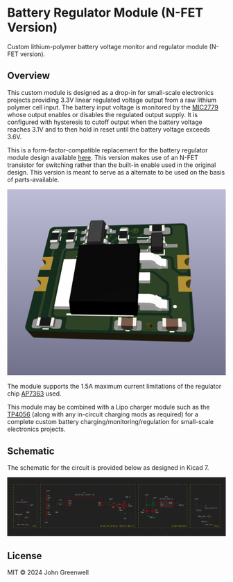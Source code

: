 # Battery Regulator Module (N-FET Version)

Custom lithium-polymer battery voltage monitor and regulator module (N-FET version).

## Overview

This custom module is designed as a drop-in for small-scale electronics projects providing 3.3V linear regulated voltage output from a raw lithium polymer cell input. The battery input voltage is monitored by the [MIC2779](https://www.digikey.com/en/products/detail/microchip-technology/MIC2779L-2YM5-TR/1616864) whose output enables or disables the regulated output supply. It is configured with hysteresis to cutoff output when the battery voltage reaches 3.1V and to then hold in reset until the battery voltage exceeds 3.6V.

This is a form-factor-compatible replacement for the battery regulator module design available [here](https://github.com/johnmgreenwell/battery-reg-module). This version makes use of an N-FET transistor for switching rather than the built-in enable used in the original design. This version is meant to serve as a alternate to be used on the basis of parts-available.

![Battery Regulator Module 3d Render](images/battery-reg-module-fet-3d-ap7363.png)

The module supports the 1.5A maximum current limitations of the regulator chip [AP7363](https://www.digikey.com/en/products/detail/diodes-incorporated/AP7363-33D-13/3829401) used.

This module may be combined with a Lipo charger module such as the [TP4056](https://www.best-microcontroller-projects.com/tp4056.html) (along with any in-circuit charging mods as required) for a complete custom battery charging/monitoring/regulation for small-scale electronics projects.

## Schematic

The schematic for the circuit is provided below as designed in Kicad 7.

![Battery Regulator Module Schematic](images/battery-reg-module-fet-schematic.png)

## License

MIT © 2024 John Greenwell